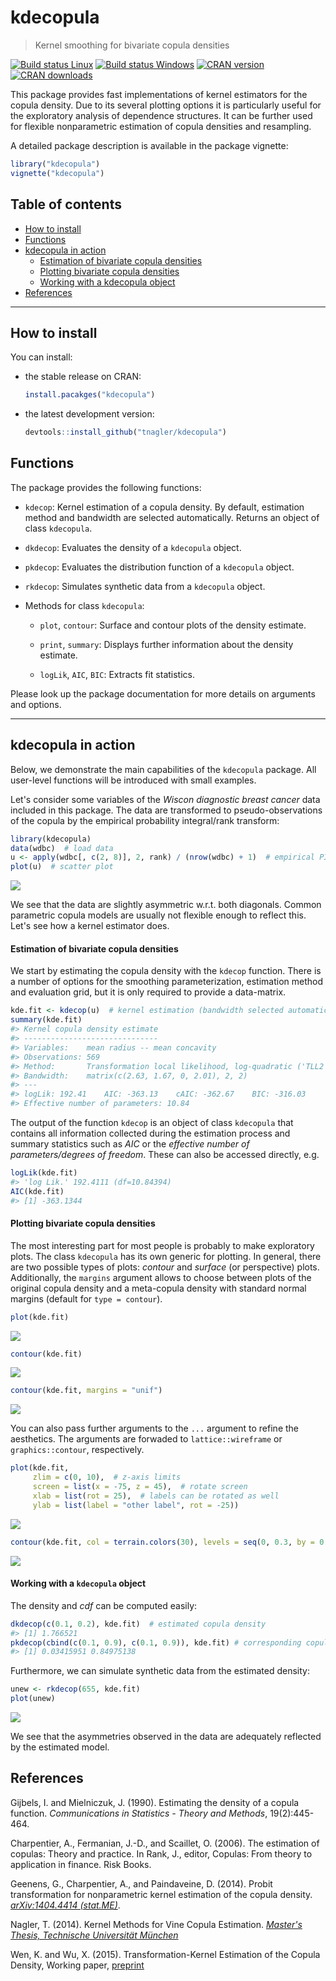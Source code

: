 kdecopula
=========

> Kernel smoothing for bivariate copula densities

[![Build status Linux](https://travis-ci.org/tnagler/kdecopula.svg?branch=master)](https://travis-ci.org/tnagler/kdecopula) [![Build status Windows](https://ci.appveyor.com/api/projects/status/32r7s2skrgm9ubva/branch/master?svg=true)](https://ci.appveyor.com/project/tnagler/kdecopula) [![CRAN version](http://www.r-pkg.org/badges/version/kdecopula)](https://cran.r-project.org/package=kdecopula) [![CRAN downloads](http://cranlogs.r-pkg.org/badges/kdecopula)](https://cran.r-project.org/package=kdecopula)

This package provides fast implementations of kernel estimators for the copula density. Due to its several plotting options it is particularly useful for the exploratory analysis of dependence structures. It can be further used for flexible nonparametric estimation of copula densities and resampling.

A detailed package description is available in the package vignette:

``` r
library("kdecopula")
vignette("kdecopula")
```

Table of contents
-----------------

-   [How to install](#how-to-install)
-   [Functions](#functions)
-   [kdecopula in action](#kdecopula-in-action)
    -   [Estimation of bivariate copula densities](#estimation-of-bivariate-copula-densities)
    -   [Plotting bivariate copula densities](#plotting-bivariate-copula-densities)
    -   [Working with a kdecopula object](#working-with-a-kdecopula-object)
-   [References](#references)

------------------------------------------------------------------------

How to install
--------------

You can install:

-   the stable release on CRAN:

    ``` r
    install.pacakges("kdecopula")
    ```

-   the latest development version:

    ``` r
    devtools::install_github("tnagler/kdecopula")
    ```

Functions
---------

The package provides the following functions:

-   `kdecop`: Kernel estimation of a copula density. By default, estimation method and bandwidth are selected automatically. Returns an object of class `kdecopula`.

-   `dkdecop`: Evaluates the density of a `kdecopula` object.

-   `pkdecop`: Evaluates the distribution function of a `kdecopula` object.

-   `rkdecop`: Simulates synthetic data from a `kdecopula` object.

-   Methods for class `kdecopula`:

    -   `plot`, `contour`: Surface and contour plots of the density estimate.

    -   `print`, `summary`: Displays further information about the density estimate.

    -   `logLik`, `AIC`, `BIC`: Extracts fit statistics.

Please look up the package documentation for more details on arguments and options.

------------------------------------------------------------------------

kdecopula in action
-------------------

Below, we demonstrate the main capabilities of the `kdecopula` package. All user-level functions will be introduced with small examples.

Let's consider some variables of the *Wiscon diagnostic breast cancer* data included in this package. The data are transformed to pseudo-observations of the copula by the empirical probability integral/rank transform:

``` r
library(kdecopula)
data(wdbc)  # load data
u <- apply(wdbc[, c(2, 8)], 2, rank) / (nrow(wdbc) + 1)  # empirical PIT
plot(u)  # scatter plot
```

![](inst/README-unnamed-chunk-3-1.png)

We see that the data are slightly asymmetric w.r.t. both diagonals. Common parametric copula models are usually not flexible enough to reflect this. Let's see how a kernel estimator does.

#### Estimation of bivariate copula densities

We start by estimating the copula density with the `kdecop` function. There is a number of options for the smoothing parameterization, estimation method and evaluation grid, but it is only required to provide a data-matrix.

``` r
kde.fit <- kdecop(u)  # kernel estimation (bandwidth selected automatically)
summary(kde.fit)
#> Kernel copula density estimate
#> ------------------------------
#> Variables:    mean radius -- mean concavity 
#> Observations: 569 
#> Method:       Transformation local likelihood, log-quadratic ('TLL2') 
#> Bandwidth:    matrix(c(2.63, 1.67, 0, 2.01), 2, 2)
#> ---
#> logLik: 192.41    AIC: -363.13    cAIC: -362.67    BIC: -316.03 
#> Effective number of parameters: 10.84
```

The output of the function `kdecop` is an object of class `kdecopula` that contains all information collected during the estimation process and summary statistics such as *AIC* or the *effective number of parameters/degrees of freedom*. These can also be accessed directly, e.g.

``` r
logLik(kde.fit)
#> 'log Lik.' 192.4111 (df=10.84394)
AIC(kde.fit)
#> [1] -363.1344
```

#### Plotting bivariate copula densities

The most interesting part for most people is probably to make exploratory plots. The class `kdecopula` has its own generic for plotting. In general, there are two possible types of plots: *contour* and *surface* (or perspective) plots. Additionally, the `margins` argument allows to choose between plots of the original copula density and a meta-copula density with standard normal margins (default for `type = contour`).

``` r
plot(kde.fit)
```

![](inst/README-unnamed-chunk-6-1.png)

``` r
contour(kde.fit)
```

![](inst/README-unnamed-chunk-7-1.png)

``` r
contour(kde.fit, margins = "unif")
```

![](inst/README-unnamed-chunk-8-1.png)

You can also pass further arguments to the `...` argument to refine the aesthetics. The arguments are forwaded to
`lattice::wireframe` or `graphics::contour`, respectively.

``` r
plot(kde.fit, 
     zlim = c(0, 10),  # z-axis limits
     screen = list(x = -75, z = 45),  # rotate screen
     xlab = list(rot = 25),  # labels can be rotated as well
     ylab = list(label = "other label", rot = -25))  
```

![](inst/README-unnamed-chunk-9-1.png)

``` r
contour(kde.fit, col = terrain.colors(30), levels = seq(0, 0.3, by = 0.01))
```

![](inst/README-unnamed-chunk-10-1.png)

#### Working with a `kdecopula` object

The density and *cdf* can be computed easily:

``` r
dkdecop(c(0.1, 0.2), kde.fit)  # estimated copula density
#> [1] 1.766521
pkdecop(cbind(c(0.1, 0.9), c(0.1, 0.9)), kde.fit) # corresponding copula cdf
#> [1] 0.03415951 0.84975138
```

Furthermore, we can simulate synthetic data from the estimated density:

``` r
unew <- rkdecop(655, kde.fit)
plot(unew)
```

![](inst/README-unnamed-chunk-12-1.png)

We see that the asymmetries observed in the data are adequately reflected by the estimated model.

References
----------

Gijbels, I. and Mielniczuk, J. (1990). Estimating the density of a copula function. *Communications in Statistics - Theory and Methods*, 19(2):445-464.

Charpentier, A., Fermanian, J.-D., and Scaillet, O. (2006). The estimation of copulas: Theory and practice. In Rank, J., editor, Copulas: From theory to application in finance. Risk Books.

Geenens, G., Charpentier, A., and Paindaveine, D. (2014). Probit transformation for nonparametric kernel estimation of the copula density. [*arXiv:1404.4414 (stat.ME)*](arxiv.org/abs/1404.4414).

Nagler, T. (2014). Kernel Methods for Vine Copula Estimation. [*Master's Thesis, Technische Universität München*](https://mediatum.ub.tum.de/node?id=1231221)

Wen, K. and Wu, X. (2015). Transformation-Kernel Estimation of the Copula Density, Working paper, [preprint](http://agecon2.tamu.edu/people/faculty/wu-ximing/agecon2/public/copula.pdf)
